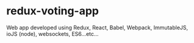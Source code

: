 # redux-voting-app
Web app developed using Redux, React, Babel, Webpack, ImmutableJS, ioJS (node), websockets, ES6...etc...
